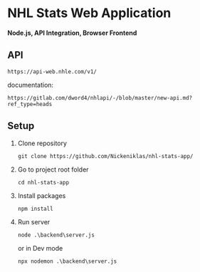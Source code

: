 # NHL Stats Web Application

**Node.js, API Integration, Browser Frontend**

## API
```
https://api-web.nhle.com/v1/
```

documentation:
```
https://gitlab.com/dword4/nhlapi/-/blob/master/new-api.md?ref_type=heads
```


## Setup

1. Clone repository
   ```
   git clone https://github.com/Nickeniklas/nhl-stats-app/
   ```
   
3. Go to project root folder
   ```
   cd nhl-stats-app
   ```
   
5. Install packages
   ```
   npm install
   ```
   
7. Run server
   ```
   node .\backend\server.js
   ```
   or in Dev mode
   ```
   npx nodemon .\backend\server.js
   ```
